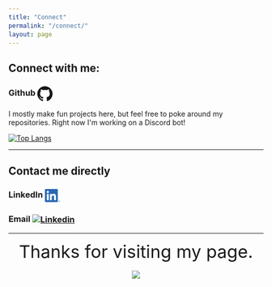 ```yaml
---
title: "Connect"
permalink: "/connect/"
layout: page
---
```


## Connect with me:

### Github [<img align="center" alt="Github" width="30px" src="https://raw.githubusercontent.com/AKrotchko/AKrotchko/images/images/GitHub-Mark-120px-plus.png" />](https://github.com/akrotchko)

I mostly make fun projects here, but feel free to poke around my repositories. Right now I'm working on a Discord bot!

[![Top Langs](https://github-readme-stats.vercel.app/api/top-langs/?username=akrotchko&theme=radical&layout=compact)](https://github.com/anuraghazra/github-readme-stats)

---

## Contact me directly

### LinkedIn [<img align="center" alt="Linkedin" width="30px" src="https://raw.githubusercontent.com/AKrotchko/AKrotchko/images/images/linkedin.png" />](https://www.linkedin.com/in/andrew-krotchko-65a031a8/)

### Email [<img align="center" alt="Linkedin" width="30px" src="https://static.vecteezy.com/system/resources/previews/016/716/465/original/gmail-icon-free-png.png" />](mailto:AKrotchko@gmail.com)

---



<div style="text-align: center;">
  <span style="font-size: 26pt">Thanks for visiting my page.</span>
</div>

<br>

<div style="text-align: center;">
  <img width="300" src="https://cdn.discordapp.com/attachments/592903627819974658/1235769432220110889/20210705_1207522.jpg?ex=66359378&is=663441f8&hm=fdb47167f9fbf774ef57f60358904ba08107d788ce678b730be8b43b219b81b7&">
</div>